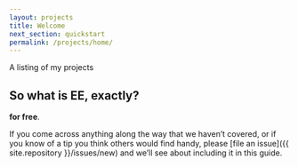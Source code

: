 ```yaml
---
layout: projects
title: Welcome
next_section: quickstart
permalink: /projects/home/
---
```


A listing of my projects

## So what is EE, exactly?

**for
free**.

If you come across anything along the way that we haven’t covered, or if you
know of a tip you think others would find handy, please [file an
issue]({{ site.repository }}/issues/new) and we’ll see about
including it in this guide.
